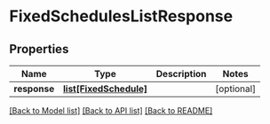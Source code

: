 # FixedSchedulesListResponse

## Properties
Name | Type | Description | Notes
------------ | ------------- | ------------- | -------------
**response** | [**list[FixedSchedule]**](FixedSchedule.md) |  | [optional] 

[[Back to Model list]](../README.md#documentation-for-models) [[Back to API list]](../README.md#documentation-for-api-endpoints) [[Back to README]](../README.md)

